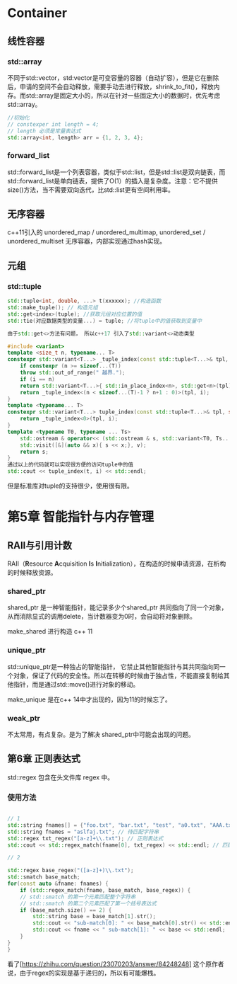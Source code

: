 # Container
## 线性容器
### std::array
不同于std::vector，std:vector是可变容量的容器（自动扩容），但是它在删除后，申请的空间不会自动释放，需要手动去进行释放，shrink_to_fit()，释放内存。而std::array是固定大小的，所以在针对一些固定大小的数据时，优先考虑std::array。
```cpp
//初始化
// constexper int length = 4;
// length 必须是常量表达式
std::array<int, length> arr = {1, 2, 3, 4};
```
### forward_list
std::forward_list是一个列表容器，类似于std::list，但是std::list是双向链表，而std::forward_list是单向链表，提供了O(1）的插入是复杂度。注意：它不提供size()方法，当不需要双向迭代，比std::list更有空间利用率。
## 无序容器

c++11引入的 unordered_map / unordered_multimap, unordered_set / unordered_multiset 无序容器，内部实现通过hash实现。
## 元组
### std::tuple
```cpp
std::tuple<int, double, ...> t(xxxxxx); //构造函数
std::make_tuple(); // 构造元组
std::get<index>(tuple); //获取元组对应位置的值
std::tie(对应数据类型的变量...) = tuple; //将tuple中的值获取到变量中

由于std::get<>方法有问题， 所以c++17 引入了std::variant<>动态类型

#include <variant>
template <size_t n, typename... T>
constexpr std::variant<T...> _tuple_index(const std::tuple<T...>& tpl, size_t i) {
	if constexpr (n >= sizeof...(T))
	throw std::out_of_range(" 越界.");
	if (i == n)
	return std::variant<T...>{ std::in_place_index<n>, std::get<n>(tpl) };
	return _tuple_index<(n < sizeof...(T)-1 ? n+1 : 0)>(tpl, i);
}
template <typename... T>
constexpr std::variant<T...> tuple_index(const std::tuple<T...>& tpl, size_t i) {
	return _tuple_index<0>(tpl, i);
}
template <typename T0, typename ... Ts>
	std::ostream & operator<< (std::ostream & s, std::variant<T0, Ts...> const & v) {
	std::visit([&](auto && x){ s << x;}, v);
	return s;
}
通过以上的代码就可以实现很方便的访问tuple中的值
std::cout << tuple_index(t, i) << std::endl;

```

但是标准库对tuple的支持很少，使用很有限。


# 第5章  智能指针与内存管理
## RAII与引用计数

RAII（**R**esource **A**cquisition **I**s **I**nitialization），在构造的时候申请资源，在析构的时候释放资源。

### shared_ptr

shared_ptr 是一种智能指针，能记录多少个shared_ptr 共同指向了同一个对象，从而消除显式的调用delete，当计数器变为0时，会自动将对象删除。

make_shared 进行构造 c++ 11
### unique_ptr

std::unique_ptr是一种独占的智能指针， 它禁止其他智能指针与其共同指向同一个对象，保证了代码的安全性。所以在转移的时候由于独占性，不能直接复制给其他指针，而是通过std::move()进行对象的移动。

make_unique 是在c++ 14中才出现的，因为11的时候忘了。

### weak_ptr 
不太常用，有点复杂。是为了解决 shared_ptr中可能会出现的问题。

## 第6章 正则表达式

std::regex 包含在头文件库 regex 中。

### 使用方法

```cpp

// 1
std::string fnames[] = {"foo.txt", "bar.txt", "test", "a0.txt", "AAA.txt"};
std::string fnames = "aslfaj.txt"; // 待匹配字符串
std::regex txt_regex("[a-z]+\\.txt"); // 正则表达式
std::cout << std::regex_match(fname[0], txt_regex) << std::endl; // 匹配结果

// 2

std::regex base_regex("([a-z]+)\\.txt");
std::smatch base_match;
for(const auto &fname: fnames) {
	if (std::regex_match(fname, base_match, base_regex)) {
	// std::smatch 的第一个元素匹配整个字符串
	// std::smatch 的第二个元素匹配了第一个括号表达式
	if (base_match.size() == 2) {
		std::string base = base_match[1].str();
		std::cout << "sub-match[0]: " << base_match[0].str() << std::endl;
		std::cout << fname << " sub-match[1]: " << base << std::endl;
	}
}
}
```
看了[https://zhihu.com/question/23070203/answer/84248248] 这个原作者说，由于regex的实现是基于递归的，所以有可能爆栈。


